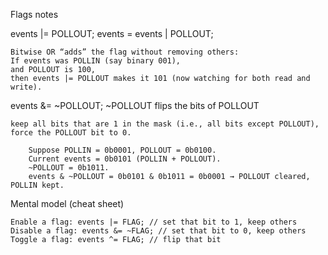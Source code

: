 Flags notes

events |= POLLOUT;
events = events | POLLOUT;

	Bitwise OR “adds” the flag without removing others:
	If events was POLLIN (say binary 001),
	and POLLOUT is 100,
	then events |= POLLOUT makes it 101 (now watching for both read and write).

events &= ~POLLOUT;
~POLLOUT flips the bits of POLLOUT

	keep all bits that are 1 in the mask (i.e., all bits except POLLOUT),
	force the POLLOUT bit to 0.

		Suppose POLLIN = 0b0001, POLLOUT = 0b0100.
		Current events = 0b0101 (POLLIN + POLLOUT).
		~POLLOUT = 0b1011.
		events & ~POLLOUT = 0b0101 & 0b1011 = 0b0001 → POLLOUT cleared, POLLIN kept.

Mental model (cheat sheet)

	Enable a flag: events |= FLAG; // set that bit to 1, keep others
	Disable a flag: events &= ~FLAG; // set that bit to 0, keep others
	Toggle a flag: events ^= FLAG; // flip that bit 